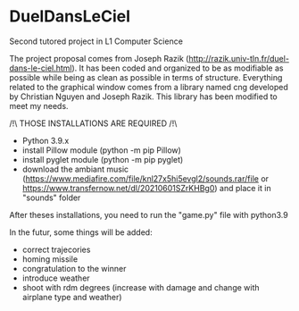 # DuelDansLeCiel
Second tutored project in L1 Computer Science

The project proposal comes from Joseph Razik (http://razik.univ-tln.fr/duel-dans-le-ciel.html). It has been coded and organized to be as modifiable as possible while being as clean as possible in terms of structure. Everything related to the graphical window comes from a library named cng developed by Christian Nguyen and Joseph Razik. This library has been modified to meet my needs.

/!\ THOSE INSTALLATIONS ARE REQUIRED /!\

  - Python 3.9.x
  - install Pillow module (python -m pip Pillow)
  - install pyglet module (python -m pip pyglet)
  - download the ambiant music (https://www.mediafire.com/file/knl27x5hi5evgl2/sounds.rar/file or https://www.transfernow.net/dl/20210601SZrKHBg0) and place it in "sounds" folder

After theses installations, you need to run the "game.py" file with python3.9

In the futur, some things will be added:

  - correct trajecories
  - homing missile
  - congratulation to the winner
  - introduce weather
  - shoot with rdm degrees (increase with damage and change with airplane type and weather) 
